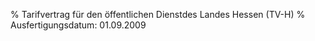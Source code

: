% Tarifvertrag für den öffentlichen Dienstdes Landes Hessen  (TV-H)
% Ausfertigungsdatum: 01.09.2009
 
